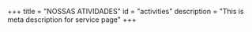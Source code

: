 +++
title = "NOSSAS ATIVIDADES"
id = "activities"
description = "This is meta description for service page"
+++